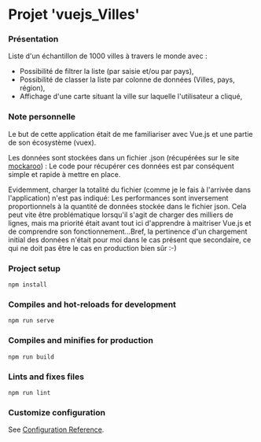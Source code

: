 # Projet 'vuejs_Villes'

### Présentation

Liste d'un échantillon de 1000 villes à travers le monde avec :
- Possibilité de filtrer la liste (par saisie et/ou par pays),
- Possibilité de classer la liste par colonne de données (Villes, pays, région),
- Affichage d'une carte situant la ville sur laquelle l'utilisateur a cliqué,

### Note personnelle

Le but de cette application était de me familiariser avec Vue.js et une partie de son écosystème (vuex).

Les données sont stockées dans un fichier .json (récupérées sur le site [mockaroo](https://www.mockaroo.com/)) : Le code pour récupérer ces données est par conséquent simple et rapide à mettre en place.

Evidemment, charger la totalité du fichier (comme je le fais à l'arrivée dans l'application) n'est pas indiqué: Les performances sont inversement proportionnels à la quantité de données stockée dans le fichier json. Cela peut vite être problématique lorsqu'il s'agit de charger des milliers de lignes, mais ma priorité était avant tout ici d'apprendre à maitriser Vue.js et de comprendre son fonctionnement...Bref, la pertinence d'un chargement initial des données n'était pour moi dans le cas présent que secondaire, ce qui ne doit pas être le cas en production bien sûr :-)

### Project setup
```
npm install
```

### Compiles and hot-reloads for development
```
npm run serve
```

### Compiles and minifies for production
```
npm run build
```

### Lints and fixes files
```
npm run lint
```

### Customize configuration
See [Configuration Reference](https://cli.vuejs.org/config/).

